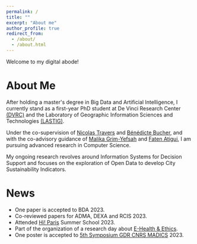 ```yaml
---
permalink: /
title: ""
excerpt: "About me"
author_profile: true
redirect_from: 
  - /about/
  - /about.html
---
```


Welcome to my digital abode!

About Me
======

After holding a master's degree in Big Data and Artificial Intelligence, I currently stand as a first-year PhD student at De Vinci Research Center [(DVRC)](https://www.devinci.fr/research-center/) and the Laboratory of Geographic Information Sciences and Technologies [(LASTIG)](https://www.umr-lastig.fr/).

Under the co-supervision of [Nicolas Travers](https://chewbii.com/accueil/cv/) and [Bénédicte Bucher](https://www.umr-lastig.fr/benedicte-bucher/), and with the co-advisory guidance of [Malika Grim-Yefsah](https://www.umr-lastig.fr/malika-grim-yefsah/) and [Faten Atigui](https://cedric.cnam.fr/lab/en/author/atigui/), I am pursuing advanced research in 
Computer Science.

My ongoing research revolves around Information Systems for Decision Support and focuses on the exploration of Open Data to develop City Sustainability Indicators. 

News
======
- One paper is accepted to BDA 2023.
- Co-reviewed papers for ADMA, DEXA and RCIS 2023.
- Attended [Hi! Paris](https://www.hi-paris.fr/) Summer School 2023.
- Part of the organization of a research day about [E-Health & Ethics](https://conferences.dvrc.fr/eHealth-ethics23/).
- One poster is accepted to [5th Symposium GDR CNRS MADICS](https://www.madics.fr/event/symposium-madics-5/) 2023.

